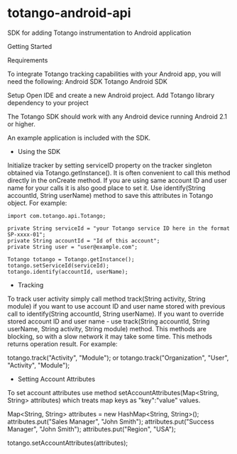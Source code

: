 totango-android-api
===================

SDK for adding Totango instrumentation to Android application


Getting Started

Requirements

To integrate Totango tracking capabilities with your Android app, you will need the following:
Android SDK
Totango Android SDK 

Setup
Open IDE and create a new Android project. 
Add Totango library dependency to your project

The Totango SDK should work with any Android device running Android 2.1 or higher.

An example application is included with the SDK. 

* Using the SDK

Initialize tracker by setting serviceID property on the tracker singleton obtained via Totango.getInstance(). 
It is often convenient to call this method directly in the onCreate method.
If you are using same account ID and user name for your calls it is also good place to set it. 
Use identify(String accountId, String userName) method to save this attributes in Totango object. 
For example:
```
import com.totango.api.Totango;

private String serviceId = "your Totango service ID here in the format SP-xxxx-01";
private String accountId = "Id of this account";
private String user = "user@example.com";

Totango totango = Totango.getInstance();
totango.setServiceId(serviceId);
totango.identify(accountId, userName);
```
* Tracking

To track user activity simply call method track(String activity, String module) if you want to use account ID and user name stored with previous call to identify(String accountId, String userName).
If you want to override stored account ID and user name - use track(String accountId, String userName, String activity, String module) method. 
This methods are blocking, so with a slow network it may take some time. This methods returns operation result. 
For example:

totango.track("Activity", "Module");
or 
totango.track("Organization", "User", "Activity", "Module");

* Setting Account Attributes

To set account attributes use method setAccountAttributes(Map<String, String> attributes) which treats map keys as "key":"value" values.

Map<String, String> attributes = new HashMap<String, String>();
attributes.put("Sales Manager", "John Smith");
attributes.put("Success Manager", "John Smith");
attributes.put("Region", "USA");

totango.setAccountAttributes(attributes);
